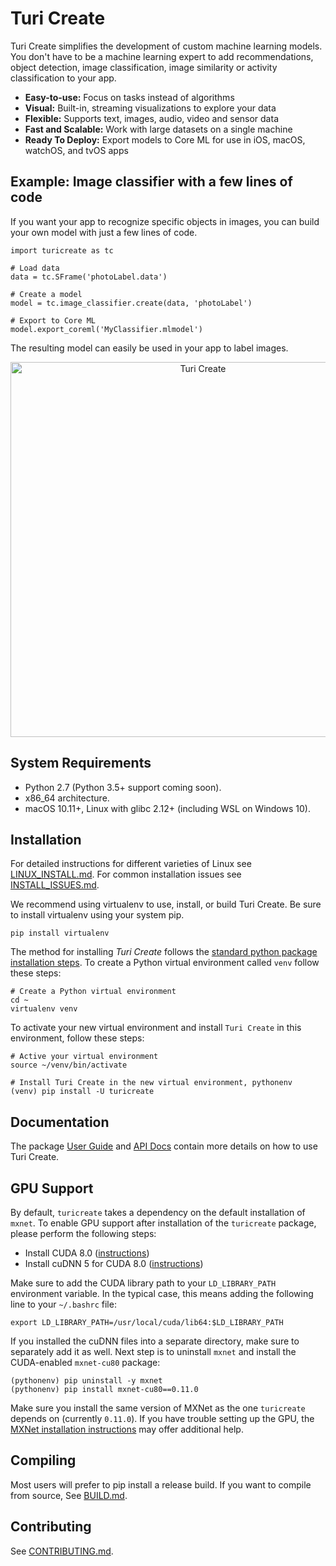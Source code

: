 Turi Create
===============

Turi Create simplifies the development of custom machine learning models. You
don't have to be a machine learning expert to add recommendations, object
detection, image classification, image similarity or activity classification to
your app.

* **Easy-to-use:** Focus on tasks instead of algorithms
* **Visual:** Built-in, streaming visualizations to explore your data
* **Flexible:** Supports text, images, audio, video and sensor data
* **Fast and Scalable:** Work with large datasets on a single machine
* **Ready To Deploy:** Export models to Core ML for use in iOS, macOS, watchOS, and tvOS apps

Example: Image classifier with a few lines of code
-------------------

If you want your app to recognize specific objects in images, you can build your own model with just a few lines of code.

```shell
import turicreate as tc

# Load data 
data = tc.SFrame('photoLabel.data')

# Create a model
model = tc.image_classifier.create(data, 'photoLabel')

# Export to Core ML
model.export_coreml('MyClassifier.mlmodel')
```

The resulting model can easily be used in your app to label images.

<p align="center"><img src="https://docs-assets.developer.apple.com/published/a2c37bce1f/689f61a6-1087-4112-99d9-bbfb326e3138.png" alt="Turi Create" width="600"></p>

System Requirements
-------------------

* Python 2.7 (Python 3.5+ support coming soon).
* x86\_64 architecture.
* macOS 10.11+, Linux with glibc 2.12+ (including WSL on Windows 10).

Installation
------------

For detailed instructions for different varieties of Linux see [LINUX\_INSTALL.md](LINUX_INSTALL.md).
For common installation issues see [INSTALL\_ISSUES.md](INSTALL_ISSUES.md).

We recommend using virtualenv to use, install, or build Turi Create. 
Be sure to install virtualenv using your system pip.

```shell
pip install virtualenv
```

The method for installing *Turi Create* follows the
[standard python package installation steps](https://packaging.python.org/installing/).
To create a Python virtual environment called `venv` follow these steps:

```shell
# Create a Python virtual environment
cd ~
virtualenv venv
```

To activate your new virtual environment and install `Turi Create` in this environment, follow these steps:
```
# Active your virtual environment
source ~/venv/bin/activate

# Install Turi Create in the new virtual environment, pythonenv
(venv) pip install -U turicreate
```

Documentation
------------

The package [User Guide](https://apple.github.io/turicreate/docs/userguide) and [API Docs](https://apple.github.io/turicreate/docs/api) contain
more details on how to use Turi Create.

GPU Support
-----------

By default, `turicreate` takes a dependency on the default installation of
`mxnet`. To enable GPU support after installation of the `turicreate` package,
please perform the following steps:

 * Install CUDA 8.0 ([instructions](http://docs.nvidia.com/cuda/cuda-installation-guide-linux/))
 * Install cuDNN 5 for CUDA 8.0 ([instructions](https://developer.nvidia.com/cudnn))

Make sure to add the CUDA library path to your `LD_LIBRARY_PATH` environment
variable.  In the typical case, this means adding the following line to your
`~/.bashrc` file:

```shell
export LD_LIBRARY_PATH=/usr/local/cuda/lib64:$LD_LIBRARY_PATH
```

If you installed the cuDNN files into a separate directory, make sure to
separately add it as well. Next step is to uninstall `mxnet` and install the
CUDA-enabled `mxnet-cu80` package:

```
(pythonenv) pip uninstall -y mxnet
(pythonenv) pip install mxnet-cu80==0.11.0
```

Make sure you install the same version of MXNet as the one `turicreate` depends
on (currently `0.11.0`). If you have trouble setting up the GPU, the [MXNet
installation instructions](https://mxnet.incubator.apache.org/get_started/install.html) may
offer additional help.

Compiling
---------

Most users will prefer to pip install a release build. If you want to compile from source, See [BUILD.md](BUILD.md).

Contributing
------------

See [CONTRIBUTING.md](CONTRIBUTING.md).
